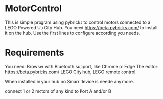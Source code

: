 # MotorControl

This is simple program using pybricks to control motors connected to a LEGO Powered Up City Hub.
You need https://beta.pybricks.com/ to install it on the hub.
Use the first lines to configure according you needs.

# Requirements
You need:
Browser with Bluetooth support, like Chrome or Edge
The editor:  https://beta.pybricks.com/ 
LEGO City hub, LEGO remote control

When installed in your hub no Smarr device is neede any more.

connect 1 or 2 motors of any kind to Port A and/or B

